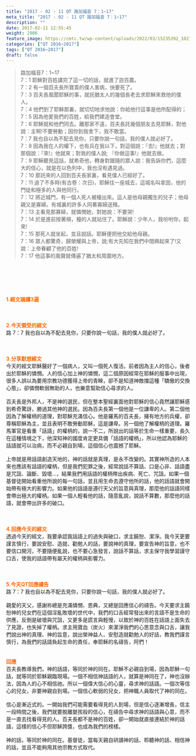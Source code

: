 ```yaml
---
title: "2017 - 02 - 11 QT 路加福音 7：1~17"
meta_title: "2017 - 02 - 11 QT 路加福音 7：1~17"
description: ""
date: 2017-02-11 12:55:45
weight: 2906
feature_image: https://cmtc.tw/wp-content/uploads/2022/03/15235392_10211799862337740_180693556567566654_o-1.webp
categories: ["QT 2016~2017"]
tags: ["QT 2016~2017"]
draft: false
---
```


<blockquote>路加福音7：1~17<br />
7：1 耶穌對百姓講完了這一切的話，就進了迦百農。<br />
7：2 有一個百夫長所寶貴的僕人害病，快要死了。<br />
7：3 百夫長風聞耶穌的事，就託猶太人的幾個長老去求耶穌來救他的僕人。<br />
7：4 他們到了耶穌那裏，就切切地求他說：你給他行這事是他所配得的；<br />
7：5 因為他愛我們的百姓，給我們建造會堂。<br />
7：6 耶穌就和他們同去。離那家不遠，百夫長託幾個朋友去見耶穌，對他說：主啊!不要勞動；因你到我舍下，我不敢當。<br />
7：7 我也自以為不配去見你，只要你說一句話，我的僕人就必好了。<br />
7：8 因為我在人的權下，也有兵在我以下，對這個說：『去!』他就去；對那個說：『來!』他就來；對我的僕人說; 『你做這事!』他就去做。<br />
7：9 耶穌聽見這話，就希奇他，轉身對跟隨的眾人說：我告訴你們，這麼大的信心，就是在以色列中，我也沒有遇見過。<br />
7：10 那託來的人回到百夫長家裏，看見僕人已經好了。<br />
7：11 過了不多時(有古卷：次日)，耶穌往一座城去，這城名叫拿因，他的門徒和極多的人與他同行。<br />
7：12 將近城門，有一個人死人被檯出來。這人是他母親獨生的兒子；他母親又是寡婦。有城裏的許多人同著寡婦送殯。<br />
7：13 主看見那寡婦，就憐憫她，對她說：不要哭!<br />
7：14 於是進前按著槓，檯的人就站住了。耶穌說：少年人，我吩咐你，起來!<br />
7：15 那死人就坐起，並且說話。耶穌便把他交給他母親。<br />
7：16 眾人都驚奇，歸榮耀與上帝，說;有大先知在我們中間興起來了!又說：上帝眷顧了他的百姓!<br />
7：17 他這事的風聲就傳遍了猶太和周圍地方。</blockquote><br />
&nbsp;<br />
<br />
&nbsp;<br />
<br />
<span style="color: #ff6600;"><strong>1.</strong><strong>經文誦讀3遍</strong></span><br />
<br />
<span style="color: #ff6600;"><strong> </strong></span><br />
<br />
<span style="color: #ff6600;"><strong>2.</strong><strong>今天領受的經文<br />
</strong></span>路 7：7 我也自以為不配去見你，只要你說一句話，我的僕人就必好了。<br />
<br />
&nbsp;<br />
<br />
<span style="color: #ff6600;"><strong>3.</strong><strong>分享默想經文<br />
</strong></span>今天的經文耶穌醫好了一個病人，又叫一個死人復活。前者因為主人的信心，後者出於耶穌的憐憫。人的信心加上神的憐憫，這二個原因經常在耶穌的服事中出現，很多人誤以為要用宗教功德獲得上帝的青睞，卻不是知道神敵擋這種「驕傲的交換心態」，卻憐憫軟弱無助的人，也樂意幫助信心尋求的人。<br />
<br />
百夫長是外邦人，不是神的選民，但在整本聖經裏面他對耶穌的信心竟然讓耶穌感到希奇驚訝，勝過其他神的選民。因為百夫長第一個他是一位謙卑的人。第二個他因為了解權柄的道理，對耶穌充滿信心。他是羅馬的百夫長，擁有地方的兵權，卻尊稱耶穌為主，並且表明不敢勞動耶穌，這是謙卑。另一個他了解權柄的道理。羅馬軍官是看重「話語」的權柄的，說一不二，所說出的話等於生命一樣重要，長久在這種情境之下，他深知神的國度肯定更具備「話語的權柄」，所以他認為耶穌的話語就可以治病，而不必親自到場，這個信心也震撼了耶穌。<br />
<br />
上帝就是用話語創造天地的，神的話就是真理，是永不改變的。其實神所造的人本來也應該有話語的權柄，但是我們犯罪之後，經常說話不算話、口是心非、話語盡是咒詛、論斷、毀壞…，結果我們用話語的權柄帶出疾病、死亡、咒詛。如果一個基督徒開始看重他所說的每一句話，並且用生命去遵守他所的話，他的話語就會開始帶有極大的影響力。如果他的話語是遵行天父的旨意與真理，那麼他的話語同樣會帶出極大的權柄。如果一個人輕看他的話，隨意亂說，說話不算數，那麼他的話語，就會帶出許多的破口。<br />
<br />
&nbsp;<br />
<br />
<span style="color: #ff6600;"><strong>4.</strong><strong>回應今天的經文<br />
</strong></span>透過今天的經文，我要承認我話語上的過失與破口，求主饒恕、潔淨。我今天更要謹言慎行，要說安慰、造就、勸勉人的話，要說神的真理，要宣告神的旨意，也不要信口開河，不要隨便亂說，也不要心急發言，說話不算話，求主保守我學習謹守口舌，使我的話語帶有屬天的權柄與影響力。<br />
<br />
&nbsp;<br />
<br />
<span style="color: #ff6600;"><strong>5.</strong></span><strong><span style="color: #ff6600;">今天QT回應禱告<br />
</span></strong>路 7：7 我也自以為不配去見你，只要你說一句話，我的僕人就必好了。<br />
<br />
親愛的天父，感謝祢總是充滿憐憫、恩典，又總是回應信心的禱告。今天要求主饒恕神的兒女們在這個淫亂敗壞的世代中，我們的口舌經常發出來的言語不是生命的供應，反倒是破壞與咒詛，又更多是謊言與輕慢，以致於神的百姓在話語上面失去了見證，也失掉了權柄。求主用寶血（炭火）來潔淨我們的心思意念與口舌，讓我們說出神的真理、神的旨意，說出榮神益人、安慰造就勸勉人的好話，教我們謹言慎行，為我們的話語負起生命的責任，奉耶穌的名禱告，阿們！<br />
<br />
<br />
<strong><span style="color: #ff6600;">回應</span></strong><br />
百夫長教導我們，神的話語，等同於神的同在。耶穌不必親自到場，因為耶穌一句話，就等同於耶穌親臨現場。一個不相信神話語的人，就算是神同在了，神也沒辦法，因為人的心不相信祂。所以一個偉大信心的心靈，尋求神的話語。一個次等信心的兒女，非要神親自到場。一個信心軟弱的兒女，把神職人員取代了神的同在。<br />
<br />
信心是漸近式的。一開始我們可能需要看得見的人到場，但是信心逐漸增長，信主一段時間之後，我們就要脫離嬰孩般的信心，在禱告中尋求神的話語與心意，而不是一直去找看得見的人。百夫長都不是神的百姓，卻一開始就直接連結於神的話語，這樣的信心不但耶穌誇獎，也成為我們的榜樣。<br />
<br />
神的話，等同於神的同在。基督徒，當每天親自研讀神的話、聆聽神的話、相信神的話，並且不能夠用其他宗教方式取代。<br />
<br />
&nbsp;<br />
<br />
&nbsp;<br />
<br />
<strong><span style="color: #ff6600;"> </span></strong>
        